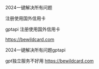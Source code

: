 2024一键解决所有问题

注册使用国外信用卡

gptapi 注册使用国外信用卡

https://bewildcard.com

2024一键解决所有问题gptapi

gpt独立服务不好用 https://bewildcard.com
